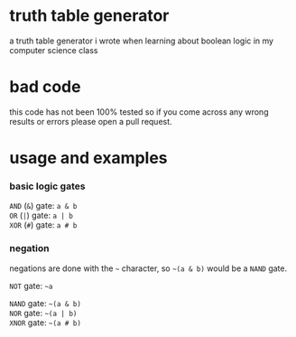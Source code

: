 # truth table generator

a truth table generator i wrote when learning about boolean logic in my computer science class

# bad code

this code has not been 100% tested so if you come across any wrong results or errors please open a pull request.

# usage and examples

### basic logic gates

`AND` (`&`) gate: `a & b`  
`OR` (`|`) gate: `a | b`  
`XOR` (`#`) gate: `a # b`  

### negation

negations are done with the `~` character, so `~(a & b)` would be a `NAND` gate.

`NOT` gate: `~a`

`NAND` gate: `~(a & b)`  
`NOR` gate: `~(a | b)`  
`XNOR` gate: `~(a # b)`  